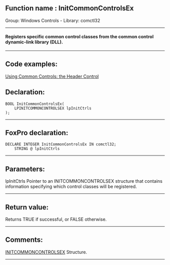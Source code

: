 
## Function name : InitCommonControlsEx
Group: Windows Controls - Library: comctl32    
***  


#### Registers specific common control classes from the common control dynamic-link library (DLL).
***  


## Code examples:
[Using Common Controls: the Header Control](../../samples/sample_298.md)  

## Declaration:
```foxpro  
BOOL InitCommonControlsEx(
	LPINITCOMMONCONTROLSEX lpInitCtrls
);  
```  
***  


## FoxPro declaration:
```foxpro  
DECLARE INTEGER InitCommonControlsEx IN comctl32;
	STRING @ lpInitCtrls  
```  
***  


## Parameters:
lpInitCtrls
Pointer to an INITCOMMONCONTROLSEX structure that contains information specifying which control classes will be registered. 
  
***  


## Return value:
Returns TRUE if successful, or FALSE otherwise.   
***  


## Comments:
<a href="http://msdn.microsoft.com/library/default.asp?url=/library/en-us/shellcc/platform/commctls/common/structures/initcommoncontrolsex.asp">INITCOMMONCONTROLSEX</a> Structure.  
  
***  

